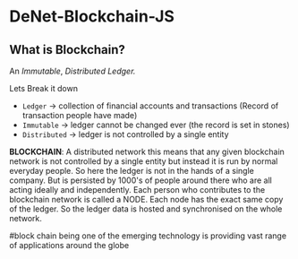 # DeNet-Blockchain-JS

## What is Blockchain?
An *Immutable*, *Distributed Ledger.*

Lets Break it down
  - `Ledger` -> collection of financial accounts and transactions (Record of transaction people have made) 
  - `Immutable` -> ledger cannot be changed ever (the record is set in stones)
  - `Distributed` -> ledger is not controlled by a single entity

**BLOCKCHAIN**: A distributed network this means that any given blockchain network is not controlled by a single entity but instead it is run by normal everyday people. 
So here the ledger is not in the hands of a single company. But is persisted by 1000's of people around there who are all acting ideally and independently. 
Each person who contributes to the blockchain network is called a NODE. Each node has the exact same copy of the ledger. So the ledger data is hosted and synchronised on the whole network. 


#block chain being one of the emerging technology is providing vast range of applications around the globe
